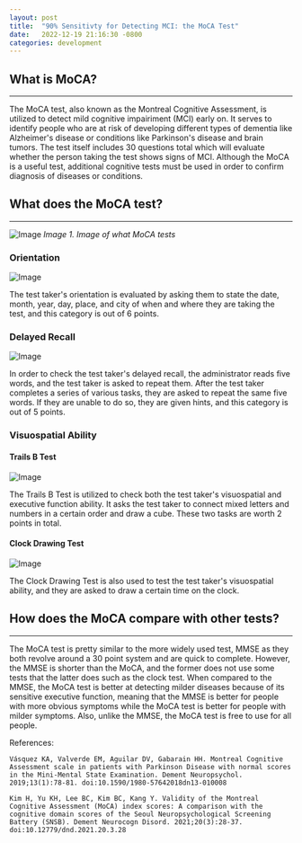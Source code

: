 ```yaml
---
layout: post
title:  "90% Sensitivty for Detecting MCI: the MoCA Test"
date:   2022-12-19 21:16:30 -0800
categories: development
---
```


## What is MoCA?

---
The MoCA test, also known as the Montreal Cognitive Assessment, is utilized to detect mild cognitive impairiment (MCI) early on. It serves to identify people who are at risk of developing different types of dementia like Alzheimer's disease or conditions like Parkinson's disease and brain tumors. The test itself includes 30 questions total which will evaluate whether the person taking the test shows signs of MCI. Although the MoCA is a useful test, additional cognitive tests must be used in order to confirm diagnosis of diseases or conditions.

## What does the MoCA test?

---

![Image](https://res.cloudinary.com/dbr983cqh/image/upload/v1672014371/MoCA_picture_hm1rnl.webp)
*Image 1. Image of what MoCA tests*

### Orientation

![Image](https://res.cloudinary.com/dbr983cqh/image/upload/v1672115466/Screen_Shot_2022-12-26_at_8.30.30_PM_fjny50.png)

The test taker's orientation is evaluated by asking them to state the date, month, year, day, place, and city of when and where they are taking the test, and this category is out of 6 points.

### Delayed Recall

![Image](https://res.cloudinary.com/dbr983cqh/image/upload/v1672115632/Screen_Shot_2022-12-26_at_8.30.25_PM_d9f0as.png)

In order to check the test taker's delayed recall, the administrator reads five words, and the test taker is asked to repeat them. After the test taker completes a series of various tasks, they are asked to repeat the same five words. If they are unable to do so, they are given hints, and this category is out of 5 points.

### Visuospatial Ability

#### Trails B Test

![Image](https://res.cloudinary.com/dbr983cqh/image/upload/v1672116551/Screen_Shot_2022-12-26_at_8.29.09_PM_mzinbc.png)

The Trails B Test is utilized to check both the test taker's visuospatial and  executive function ability. It asks the test taker to connect mixed letters and numbers in a certain order and draw a cube. These two tasks are worth 2 points in total.

#### Clock Drawing Test

![Image](https://res.cloudinary.com/dbr983cqh/image/upload/v1672116554/Screen_Shot_2022-12-26_at_8.29.19_PM_oudp4o.png)

The Clock Drawing Test is also used to test the test taker's visuospatial ability, and they are asked to draw a certain time on the clock.

## How does the MoCA compare with other tests?

---

The MoCA test is pretty similar to the more widely used test, MMSE as they both revolve around a 30 point system and are quick to complete. However, the MMSE is shorter than the MoCA, and the former does not use some tests that the latter does such as the clock test. When compared to the MMSE, the MoCA test is better at detecting milder diseases because of its sensitive executive function, meaning that the MMSE is better for people with more obvious symptoms while the MoCA test is better for people with milder symptoms. Also, unlike the MMSE, the MoCA test is free to use for all people.

References:

`Vásquez KA, Valverde EM, Aguilar DV, Gabarain HH. Montreal Cognitive Assessment scale in patients with Parkinson Disease with normal scores in the Mini-Mental State Examination. Dement Neuropsychol. 2019;13(1):78-81. doi:10.1590/1980-57642018dn13-010008`

`Kim H, Yu KH, Lee BC, Kim BC, Kang Y. Validity of the Montreal Cognitive Assessment (MoCA) index scores: A comparison with the cognitive domain scores of the Seoul Neuropsychological Screening Battery (SNSB). Dement Neurocogn Disord. 2021;20(3):28-37. doi:10.12779/dnd.2021.20.3.28`
